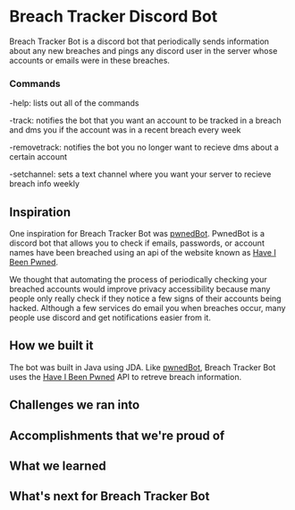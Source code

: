# Breach Tracker Discord Bot


Breach Tracker Bot is a discord bot that periodically sends information about any new breaches and pings any discord user in the server whose accounts or emails were in these breaches. 

### Commands

-help: lists out all of the commands

-track: notifies the bot that you want an account to be tracked in a breach and dms you if the account was in a recent breach every week

-removetrack: notifies the bot you no longer want to recieve dms about a certain account

-setchannel: sets a text channel where you want your server to recieve breach info weekly


## Inspiration

One inspiration for Breach Tracker Bot was [pwnedBot](https://github.com/plasticuproject/pwnedBot). PwnedBot is a discord bot that allows you to check if emails, passwords, or account names have been breached using an api of the website known as [Have I Been Pwned](https://haveibeenpwned.com/).

We thought that automating the process of periodically checking your breached accounts would improve privacy accessibility because many people only really check if they notice a few signs of their accounts being hacked. Although a few services do email you when breaches occur, many people use discord and get notifications easier from it. 


## How we built it

The bot was built in Java using JDA. Like [pwnedBot](https://github.com/plasticuproject/pwnedBot), Breach Tracker Bot uses the [Have I Been Pwned](https://haveibeenpwned.com/) API to retreve breach information.

## Challenges we ran into

###


## Accomplishments that we're proud of

## What we learned

## What's next for Breach Tracker Bot
